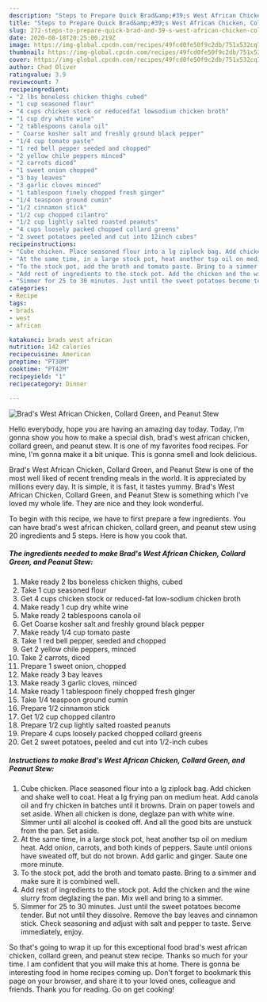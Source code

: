 ```yaml
---
description: "Steps to Prepare Quick Brad&amp;#39;s West African Chicken, Collard Green, and Peanut Stew"
title: "Steps to Prepare Quick Brad&amp;#39;s West African Chicken, Collard Green, and Peanut Stew"
slug: 272-steps-to-prepare-quick-brad-and-39-s-west-african-chicken-collard-green-and-peanut-stew
date: 2020-08-18T20:25:00.219Z
image: https://img-global.cpcdn.com/recipes/49fcd0fe50f9c2db/751x532cq70/brads-west-african-chicken-collard-green-and-peanut-stew-recipe-main-photo.jpg
thumbnail: https://img-global.cpcdn.com/recipes/49fcd0fe50f9c2db/751x532cq70/brads-west-african-chicken-collard-green-and-peanut-stew-recipe-main-photo.jpg
cover: https://img-global.cpcdn.com/recipes/49fcd0fe50f9c2db/751x532cq70/brads-west-african-chicken-collard-green-and-peanut-stew-recipe-main-photo.jpg
author: Chad Oliver
ratingvalue: 3.9
reviewcount: 7
recipeingredient:
- "2 lbs boneless chicken thighs cubed"
- "1 cup seasoned flour"
- "4 cups chicken stock or reducedfat lowsodium chicken broth"
- "1 cup dry white wine"
- "2 tablespoons canola oil"
- " Coarse kosher salt and freshly ground black pepper"
- "1/4 cup tomato paste"
- "1 red bell pepper seeded and chopped"
- "2 yellow chile peppers minced"
- "2 carrots diced"
- "1 sweet onion chopped"
- "3 bay leaves"
- "3 garlic cloves minced"
- "1 tablespoon finely chopped fresh ginger"
- "1/4 teaspoon ground cumin"
- "1/2 cinnamon stick"
- "1/2 cup chopped cilantro"
- "1/2 cup lightly salted roasted peanuts"
- "4 cups loosely packed chopped collard greens"
- "2 sweet potatoes peeled and cut into 12inch cubes"
recipeinstructions:
- "Cube chicken. Place seasoned flour into a lg ziplock bag. Add chicken and shake well to coat. Heat a lg frying pan on medium heat. Add canola oil and fry chicken in batches until it browns. Drain on paper towels and set aside. When all chicken is done, deglaze pan with white wine. Simmer until all alcohol is cooked off. And all the good bits are unstuck from the pan. Set aside."
- "At the same time, in a large stock pot, heat another tsp oil on medium heat. Add onion, carrots, and both kinds of peppers. Saute until onions have sweated off, but do not brown. Add garlic and ginger. Saute one more minute."
- "To the stock pot, add the broth and tomato paste. Bring to a simmer and make sure it is combined well."
- "Add rest of ingredients to the stock pot. Add the chicken and the wine slurry from deglazing the pan. Mix well and bring to a simmer."
- "Simmer for 25 to 30 minutes. Just until the sweet potatoes become tender. But not until they dissolve. Remove the bay leaves and cinnamon stick. Check seasoning and adjust with salt and pepper to taste. Serve immediately, enjoy."
categories:
- Recipe
tags:
- brads
- west
- african

katakunci: brads west african 
nutrition: 142 calories
recipecuisine: American
preptime: "PT30M"
cooktime: "PT42M"
recipeyield: "1"
recipecategory: Dinner

---
```



![Brad&#39;s West African Chicken, Collard Green, and Peanut Stew](https://img-global.cpcdn.com/recipes/49fcd0fe50f9c2db/751x532cq70/brads-west-african-chicken-collard-green-and-peanut-stew-recipe-main-photo.jpg)

Hello everybody, hope you are having an amazing day today. Today, I'm gonna show you how to make a special dish, brad&#39;s west african chicken, collard green, and peanut stew. It is one of my favorites food recipes. For mine, I'm gonna make it a bit unique. This is gonna smell and look delicious.



Brad&#39;s West African Chicken, Collard Green, and Peanut Stew is one of the most well liked of recent trending meals in the world. It is appreciated by millions every day. It is simple, it is fast, it tastes yummy. Brad&#39;s West African Chicken, Collard Green, and Peanut Stew is something which I've loved my whole life. They are nice and they look wonderful.


To begin with this recipe, we have to first prepare a few ingredients. You can have brad&#39;s west african chicken, collard green, and peanut stew using 20 ingredients and 5 steps. Here is how you cook that.

<!--inarticleads1-->

##### The ingredients needed to make Brad&#39;s West African Chicken, Collard Green, and Peanut Stew:

1. Make ready 2 lbs boneless chicken thighs, cubed
1. Take 1 cup seasoned flour
1. Get 4 cups chicken stock or reduced-fat low-sodium chicken broth
1. Make ready 1 cup dry white wine
1. Make ready 2 tablespoons canola oil
1. Get  Coarse kosher salt and freshly ground black pepper
1. Make ready 1/4 cup tomato paste
1. Take 1 red bell pepper, seeded and chopped
1. Get 2 yellow chile peppers, minced
1. Take 2 carrots, diced
1. Prepare 1 sweet onion, chopped
1. Make ready 3 bay leaves
1. Make ready 3 garlic cloves, minced
1. Make ready 1 tablespoon finely chopped fresh ginger
1. Take 1/4 teaspoon ground cumin
1. Prepare 1/2 cinnamon stick
1. Get 1/2 cup chopped cilantro
1. Prepare 1/2 cup lightly salted roasted peanuts
1. Prepare 4 cups loosely packed chopped collard greens
1. Get 2 sweet potatoes, peeled and cut into 1/2-inch cubes




<!--inarticleads2-->

##### Instructions to make Brad&#39;s West African Chicken, Collard Green, and Peanut Stew:

1. Cube chicken. Place seasoned flour into a lg ziplock bag. Add chicken and shake well to coat. Heat a lg frying pan on medium heat. Add canola oil and fry chicken in batches until it browns. Drain on paper towels and set aside. When all chicken is done, deglaze pan with white wine. Simmer until all alcohol is cooked off. And all the good bits are unstuck from the pan. Set aside.
1. At the same time, in a large stock pot, heat another tsp oil on medium heat. Add onion, carrots, and both kinds of peppers. Saute until onions have sweated off, but do not brown. Add garlic and ginger. Saute one more minute.
1. To the stock pot, add the broth and tomato paste. Bring to a simmer and make sure it is combined well.
1. Add rest of ingredients to the stock pot. Add the chicken and the wine slurry from deglazing the pan. Mix well and bring to a simmer.
1. Simmer for 25 to 30 minutes. Just until the sweet potatoes become tender. But not until they dissolve. Remove the bay leaves and cinnamon stick. Check seasoning and adjust with salt and pepper to taste. Serve immediately, enjoy.




So that's going to wrap it up for this exceptional food brad&#39;s west african chicken, collard green, and peanut stew recipe. Thanks so much for your time. I am confident that you will make this at home. There is gonna be interesting food in home recipes coming up. Don't forget to bookmark this page on your browser, and share it to your loved ones, colleague and friends. Thank you for reading. Go on get cooking!
